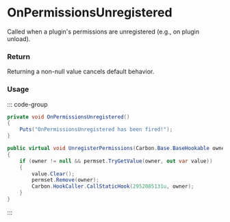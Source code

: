 <Badge type="danger" text="Carbon Compatible"/><Badge type="warning" text="Oxide Compatible"/>
# OnPermissionsUnregistered
Called when a plugin's permissions are unregistered (e.g., on plugin unload).
### Return
Returning a non-null value cancels default behavior.

### Usage
::: code-group
```csharp [Example]
private void OnPermissionsUnregistered()
{
	Puts("OnPermissionsUnregistered has been fired!");
}
```
```csharp [Source — Carbon.Common @ Oxide.Core.Libraries.Permission]
public virtual void UnregisterPermissions(Carbon.Base.BaseHookable owner)
{
	if (owner != null && permset.TryGetValue(owner, out var value))
	{
		value.Clear();
		permset.Remove(owner);
		Carbon.HookCaller.CallStaticHook(2952085131u, owner);
	}
}

```
:::
